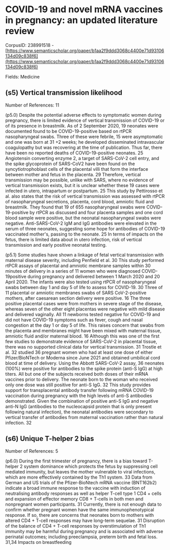 # COVID-19 and novel mRNA vaccines in pregnancy: an updated literature review

CorpusID: 238991518 - [https://www.semanticscholar.org/paper/b1aa2f9ddd3068c4400e71d93106134d09c838f6](https://www.semanticscholar.org/paper/b1aa2f9ddd3068c4400e71d93106134d09c838f6)

Fields: Medicine

## (s5) Vertical transmission likelihood
Number of References: 11

(p5.0) Despite the potential adverse effects to symptomatic women during pregnancy, there is limited evidence of vertical transmission of COVID-19 or of its presence in breastmilk. As of 2 September 2020, 19 neonates were documented found to be COVID-19-positive based on rtPCR nasopharyngeal swabs. Three of these were febrile, 15 were asymptomatic and one was born at 31 +2 weeks; he developed disseminated intravascular coagulopathy but was recovering at the time of publication. Thus far, there have been no reported deaths of COVID-19-positive neonates. 25 Angiotensin converting enzyme 2, a target of SARS-CoV-2 cell entry, and the spike glycoprotein of SARS-CoV2 have been found on the syncytiotrophoblast cells of the placental villi that form the interface between mother and fetus in the placenta. 29 Therefore, vertical transmission may be possible, unlike with SARS, where no evidence of vertical transmission exists, but it is unclear whether these 19 cases were infected in utero, intrapartum or postpartum. 25 This study by Pettirosso et al. also states that the risk of vertical transmission was assessed with rtPCR of nasopharyngeal secretions, placenta, cord blood, amniotic fluid and breastmilk. They found that 19 of 655 nasopharyngeal swabs were COVID-19-positive by rtPCR as discussed and four placenta samples and one cord blood sample were positive, but the neonatal nasopharyngeal swabs were negative. Anti-SARS-CoV-2 IgM and IgG antibodies were elevated in the serum of three neonates, suggesting some hope for antibodies of COVID-19 vaccinated mother's, passing to the neonate. 25 In terms of impacts on the fetus, there is limited data about in utero infection, risk of vertical transmission and early positive neonatal testing.

(p5.1) Some studies have shown a linkage of fetal vertical transmission with maternal disease severity, including Penfield et al. 30 This study performed rtPCR assays of placental and amniotic membrane samples within 30 minutes of delivery in a series of 11 women who were diagnosed COVID-19positive during pregnancy and delivered between 1 March 2020 and 20 April 2020. The infants were also tested using rtPCR of nasopharyngeal swabs between day 1 and day 5 of life to assess for COVID-19. 30 Three of 11 placental or amniotic membranes swabs of SARS CoV-2-positive mothers, after caesarean section delivery were positive. 16 The three positive placental cases were from mothers in severe stage of the disease, whereas seven of the other eight placentas were negative with mild disease and delivered vaginally. All 11 newborns tested negative for COVID-19 and did not have COVID-19 symptoms such as fever, cough and nasal congestion at the day 1 or day 5 of life. This raises concern that swabs from the placenta and membranes might have been mixed with maternal tissue, amniotic fluid and/or maternal blood. 16 Although this was one of the first few studies to demonstrate evidence of SARS-CoV-2 in placental tissue, there was no supported clinical data for vertical transmission. 31 Trostle et al. 32 studied 36 pregnant women who had at least one dose of either Pfizer/BioNTech or Moderna since June 2021 and obtained umbilical cord blood at time of delivery. Using the Abbott SARS-CoV-2 assay, 36 neonates (100%) were positive for antibodies to the spike protein (anti-S IgG) at high titers. All but one of the subjects received both doses of their mRNA vaccines prior to delivery. The neonate born to the woman who received only one dose was still positive for anti-S IgG. 32 This study provides support for transplacental antibody transfer following mRNA COVID-19 vaccination during pregnancy with the high levels of anti-S antibodies demonstrated. Given the combination of positive anti-S IgG and negative anti-N IgG (antibodies to the nucleocapsid protein that is only present following natural infection), the neonatal antibodies were secondary to vertical transfer of antibodies from maternal vaccination rather than natural infection. 32
## (s6) Unique T-helper 2 bias
Number of References: 5

(p6.0) During the first trimester of pregnancy, there is a bias toward T-helper 2 system dominance which protects the fetus by suppressing cell mediated immunity, but leaves the mother vulnerable to viral infections, which are more effectively contained by the Th1 system. 33 Data from German and US trials of the Pfizer-BioNtech mRNA vaccine (BNT162b2) indicate a broad immune response to the vaccine with induction of neutralising antibody responses as well as helper T-cell type 1 CD4 + cells and expansion of effector memory CD8 + T-cells in both men and nonpregnant women participants. 31 Currently, there is not enough data to confirm whether pregnant women have the same immunophenotypical response. If so, there are concerns that neonates born to mothers with altered CD4 + T-cell responses may have long-term sequelae. 31 Disruption of the balance of CD4 + T-cell responses by overstimulation of Th1 immunity may be harmful during pregnancy and is associated with adverse perinatal outcomes; including preeclampsia, preterm birth and fetal loss. 31,34 Impacts on breastfeeding
